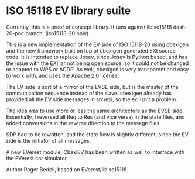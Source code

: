 ISO 15118 EV library suite
=======================

Currently, this is a proof of concept library. It runs against libiso15118 dash-20-poc branch. (iso15118-20 only).


This is a new implementation of the EV side of ISO 15118-20 using cbexigen and the new framework built on top of cbexigen
generated EXI source code.
It is intended to replace Josev, since Josev is Python based, and has the issue with the EXI jar not being open source, so it could not
be changed or adapted to WPS or ACDP. As well, cbexigen is very transparent and easy to work with, and uses the Apache 2.0
license.

The EV side is sort of a mirror of the EVSE side, but is the master of the communication sequence instead of the slave.
cbexigen already has provided all the EV side messages in src/exi, so the exi isn't a problem.

The idea was to use more or less the same architecture as the EVSE side. Essentially, I reversed all Req to Res 
(and vice versa) in the state files, and added conversions in the reverse direction to the message files.

SDP had to be rewritten, and the state flow is slightly different, since the EV side is the initiator of all messages.

A new EVerest module, CbexiEV has been written as well to interface with the EVerest car simulator.

Author Roger Bedell, based on EVerest/libiso15118.


